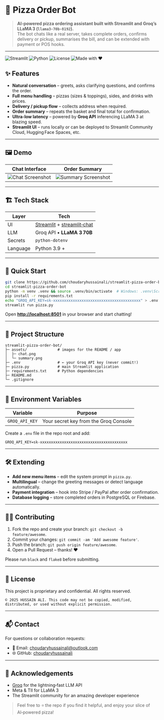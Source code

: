 # 🍕 Pizza Order Bot

> **AI‑powered pizza ordering assistant built with Streamlit and Groq’s LLaMA 3 (`llama3‑70b‑8192`).**  
> The bot chats like a real server, takes complete orders, confirms delivery or pickup, summarises the bill, and can be extended with payment or POS hooks.

---

![Streamlit](https://img.shields.io/badge/Built%20with-Streamlit-f06) ![Python](https://img.shields.io/badge/Built%20with-Pyhton-yellow) ![License](https://img.shields.io/badge/License-MIT-green) ![Made with ❤](https://img.shields.io/badge/Made%20with-%E2%9D%A4-red) 

## ✨ Features
- **Natural conversation** – greets, asks clarifying questions, and confirms the order.
- **Full menu handling** – pizzas (sizes & toppings), sides, and drinks with prices.
- **Delivery / pickup flow** – collects address when required.
- **Order summary** – repeats the basket and final total for confirmation.
- **Ultra‑low latency** – powered by **Groq API** inferencing LLaMA 3 at blazing speed.
- **Streamlit UI** – runs locally or can be deployed to Streamlit Community Cloud, Hugging Face Spaces, etc.

---

## 🖼️ Demo

| Chat Interface | Order Summary |
| -------------- | ------------- |
| ![Chat Screenshot](https://github.com/user-attachments/assets/8a48e6cd-b57f-4b16-9044-e48c6c4263ba) | ![Summary Screenshot](https://github.com/user-attachments/assets/af7e40d2-226d-4f5e-b287-bfbb0db5fb41) |


---

## 🏗️ Tech Stack
| Layer | Tech |
|-------|------|
| UI | [Streamlit](https://streamlit.io) + [streamlit‑chat](https://pypi.org/project/streamlit-chat/) |
| LLM | Groq API • **LLaMA 3 70B** |
| Secrets | `python‑dotenv` |
| Language | Python 3.9 + |

---

## 🚀 Quick Start

```bash
git clone https://github.com/choudaryhussainali/streamlit-pizza-order-bot.git
cd streamlit-pizza-order-bot
python -m venv .venv && source .venv/bin/activate  # Windows: .venv\Scripts\activate
pip install -r requirements.txt
echo "GROQ_API_KEY=sk-xxxxxxxxxxxxxxxxxxxxxxxxxxxxxxxxxxxxxxxx" > .env
streamlit run pizza.py
````

Open **[http://localhost:8501](http://localhost:8501)** in your browser and start chatting!

---

## 📂 Project Structure

```
streamlit-pizza-order-bot/
├─ assets/              # images for the README / app
│  ├─ chat.png
│  └─ summary.png
├─ .env                 # ← your Groq API key (never commit!)
├─ pizza.py             # main Streamlit application
├─ requirements.txt     # Python dependencies
├─ README.md
└─ .gitignore
```

---

## 🔐 Environment Variables

| Variable       | Purpose                               |
| -------------- | ------------------------------------- |
| `GROQ_API_KEY` | Your secret key from the Groq Console |

Create a `.env` file in the repo root and add:

```dotenv
GROQ_API_KEY=sk-xxxxxxxxxxxxxxxxxxxxxxxxxxxxxxxxxxxxxxxx
```

---

## 🛠️ Extending

* **Add new menu items** – edit the system prompt in `pizza.py`.
* **Multilingual** – change the greeting messages or detect language automatically.
* **Payment integration** – hook into Stripe / PayPal after order confirmation.
* **Database logging** – store completed orders in PostgreSQL or Firebase.

---

## 👩‍💻 Contributing

1. Fork the repo and create your branch: `git checkout -b feature/awesome`.
2. Commit your changes: `git commit -am 'Add awesome feature'`.
3. Push the branch: `git push origin feature/awesome`.
4. Open a Pull Request – thanks! ❤️

Please run `black` and `flake8` before submitting.

---

## 📄 License

This project is proprietary and confidential. All rights reserved.

```
© 2025 HUSSAIN ALI. This code may not be copied, modified, distributed, or used without explicit permission.
```

---

## 📬 Contact

For questions or collaboration requests:

* 📧 Email: [choudaryhussainali@outlook.com](mailto:choudaryhussainali@outlook.com)
* 🌐 GitHub: [choudaryhussainali](https://github.com/choudaryhussainali)


---

## 🙌 Acknowledgements

* [Groq](https://groq.com) for the lightning‑fast LLM API
* Meta & TII for LLaMA 3
* The Streamlit community for an amazing developer experience

> Feel free to ⭐ the repo if you find it helpful, and enjoy your slice of AI‑powered pizza!

